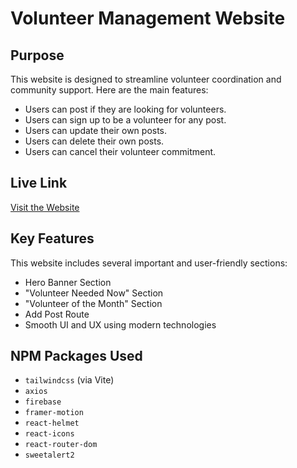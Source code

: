 # Volunteer Management Website

## Purpose

This website is designed to streamline volunteer coordination and community support. Here are the main features:

- Users can post if they are looking for volunteers.
- Users can sign up to be a volunteer for any post.
- Users can update their own posts.
- Users can delete their own posts.
- Users can cancel their volunteer commitment.

## Live Link

[Visit the Website](https://assignment-11-auth-cfa03.web.app/)

## Key Features

This website includes several important and user-friendly sections:

- Hero Banner Section  
- "Volunteer Needed Now" Section  
- "Volunteer of the Month" Section  
- Add Post Route  
- Smooth UI and UX using modern technologies  

## NPM Packages Used

- `tailwindcss` (via Vite)
- `axios`
- `firebase`
- `framer-motion`
- `react-helmet`
- `react-icons`
- `react-router-dom`
- `sweetalert2`


      